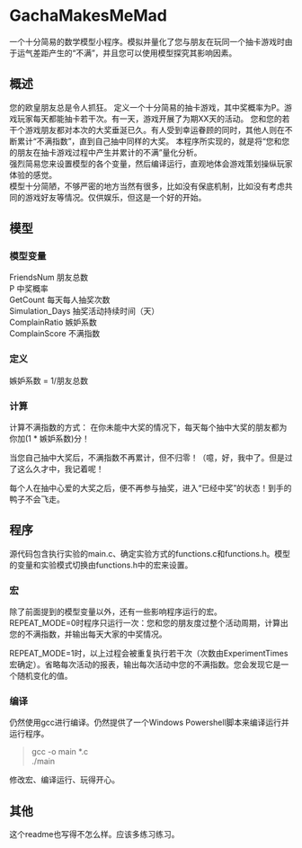 # GachaMakesMeMad
一个十分简易的数学模型小程序。模拟并量化了您与朋友在玩同一个抽卡游戏时由于运气差距产生的“不满”，并且您可以使用模型探究其影响因素。
## 概述  
您的欧皇朋友总是令人抓狂。
定义一个十分简易的抽卡游戏，其中奖概率为P。游戏玩家每天都能抽卡若干次。有一天，游戏开展了为期XX天的活动。
您和您的若干个游戏朋友都对本次的大奖垂涎已久。有人受到幸运眷顾的同时，其他人则在不断累计“不满指数”，直到自己抽中同样的大奖。
本程序所实现的，就是将“您和您的朋友在抽卡游戏过程中产生并累计的不满”量化分析。  
强烈简易您来设置模型的各个变量，然后编译运行，直观地体会游戏策划操纵玩家体验的感觉。  
模型十分简陋，不够严密的地方当然有很多，比如没有保底机制，比如没有考虑共同的游戏好友等情况。仅供娱乐，但这是一个好的开始。
## 模型
### 模型变量  
FriendsNum 朋友总数  
P 中奖概率  
GetCount 每天每人抽奖次数  
Simulation_Days 抽奖活动持续时间（天）  
ComplainRatio 嫉妒系数  
ComplainScore 不满指数  
### 定义  
嫉妒系数 = 1/朋友总数  
### 计算  
计算不满指数的方式： 
在你未能中大奖的情况下，每天每个抽中大奖的朋友都为你加(1 * 嫉妒系数)分！  
  
当您自己抽中大奖后，不满指数不再累计，但不归零！（噫，好，我中了。但是过了这么久才中，我记着呢！  
  
每个人在抽中心爱的大奖之后，便不再参与抽奖，进入“已经中奖”的状态！到手的鸭子不会飞走。  
## 程序  
源代码包含执行实验的main.c、确定实验方式的functions.c和functions.h。模型的变量和实验模式切换由functions.h中的宏来设置。  
### 宏  
除了前面提到的模型变量以外，还有一些影响程序运行的宏。  
REPEAT_MODE=0时程序只运行一次：您和您的朋友度过整个活动周期，计算出您的不满指数，并输出每天大家的中奖情况。  

REPEAT_MODE=1时，以上过程会被重复执行若干次（次数由ExperimentTimes宏确定）。省略每次活动的报表，输出每次活动中您的不满指数。您会发现它是一个随机变化的值。  
### 编译
仍然使用gcc进行编译。仍然提供了一个Windows Powershell脚本来编译运行并运行程序。  
> gcc -o main *.c  
> ./main  

修改宏、编译运行、玩得开心。  
## 其他
这个readme也写得不怎么样。应该多练习练习。
